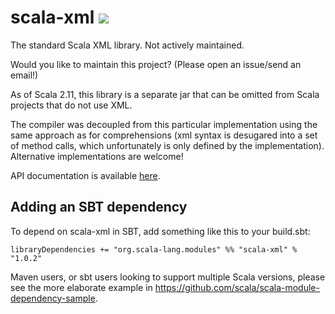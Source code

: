 scala-xml [<img src="https://api.travis-ci.org/scala/scala-xml.png"/>](https://travis-ci.org/scala/scala-xml)
=========

The standard Scala XML library. Not actively maintained.

Would you like to maintain this project? (Please open an issue/send an email!)

As of Scala 2.11, this library is a separate jar that can be omitted from Scala projects that do not use XML.

The compiler was decoupled from this particular implementation using the same approach as for comprehensions (xml syntax is desugared into a set of method calls, which unfortunately is only defined by the implementation). Alternative implementations are welcome!

API documentation is available [here](http://www.scala-lang.org/api/current/scala-xml/).

## Adding an SBT dependency
To depend on scala-xml in SBT, add something like this to your build.sbt:

```
libraryDependencies += "org.scala-lang.modules" %% "scala-xml" % "1.0.2"
```

Maven users, or sbt users looking to support multiple Scala versions, please see the more elaborate example in https://github.com/scala/scala-module-dependency-sample.
